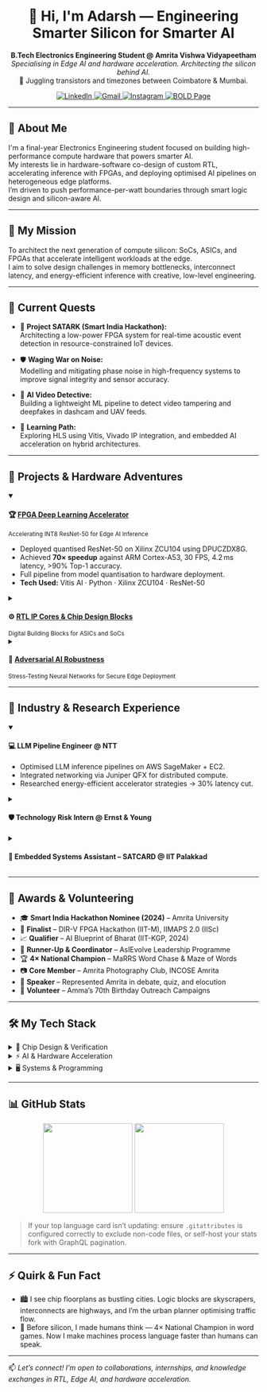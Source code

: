 <h1 align="center">
  👋 Hi, I'm Adarsh — Engineering Smarter Silicon for Smarter AI
</h1>

<p align="center">
  <strong>B.Tech Electronics Engineering Student @ Amrita Vishwa Vidyapeetham</strong><br>
  <em>Specialising in Edge AI and hardware acceleration. Architecting the silicon behind AI.</em><br>
  📍 Juggling transistors and timezones between Coimbatore & Mumbai.
</p>

<p align="center">
  <a href="https://www.linkedin.com/in/venuadarsh" target="_blank">
    <img src="https://img.shields.io/badge/LinkedIn-0077B5?style=for-the-badge&logo=linkedin&logoColor=white" alt="LinkedIn">
  </a>
  <a href="mailto:adarsh.venugopal.2@gmail.com" target="_blank">
    <img src="https://img.shields.io/badge/Email-D14836?style=for-the-badge&logo=gmail&logoColor=white" alt="Gmail">
  </a>
  <a href="https://www.instagram.com/sepling_wrogn" target="_blank">
    <img src="https://img.shields.io/badge/Photography-E4405F?style=for-the-badge&logo=instagram&logoColor=white" alt="Instagram">
  </a>
  <a href="https://bold.pro/my/adarsh-venugopal/281r" target="_blank">
    <img src="https://img.shields.io/badge/My%20Page-BOLD.PRO-orange?style=for-the-badge" alt="BOLD Page">
  </a>
</p>

---

## 🧠 About Me

I'm a final-year Electronics Engineering student focused on building high-performance compute hardware that powers smarter AI.  
My interests lie in hardware-software co-design of custom RTL, accelerating inference with FPGAs, and deploying optimised AI pipelines on heterogeneous edge platforms.  
I’m driven to push performance-per-watt boundaries through smart logic design and silicon-aware AI.

---

## 🧭 My Mission

To architect the next generation of compute silicon: SoCs, ASICs, and FPGAs that accelerate intelligent workloads at the edge.  
I aim to solve design challenges in memory bottlenecks, interconnect latency, and energy-efficient inference with creative, low-level engineering.

---

## 🔭 Current Quests

- 🧠 **Project SATARK (Smart India Hackathon):**  
  Architecting a low-power FPGA system for real-time acoustic event detection in resource-constrained IoT devices.

- 🛡️ **Waging War on Noise:**  
  Modelling and mitigating phase noise in high-frequency systems to improve signal integrity and sensor accuracy.

- 🎥 **AI Video Detective:**  
  Building a lightweight ML pipeline to detect video tampering and deepfakes in dashcam and UAV feeds.

- 🌱 **Learning Path:**  
  Exploring HLS using Vitis, Vivado IP integration, and embedded AI acceleration on hybrid architectures.

---

## 🚀 Projects & Hardware Adventures

<details open>
<summary><h4>🏆 <a href="https://github.com/AVM-27/FPGA-DL-ResNet">FPGA Deep Learning Accelerator</a></h4><small>Accelerating INT8 ResNet-50 for Edge AI Inference</small></summary>

- Deployed quantised ResNet-50 on Xilinx ZCU104 using DPUCZDX8G.
- Achieved **70× speedup** against ARM Cortex-A53, 30 FPS, 4.2 ms latency, >90% Top-1 accuracy.
- Full pipeline from model quantisation to hardware deployment.
- **Tech Used:** Vitis AI · Python · Xilinx ZCU104 · ResNet-50

</details>

<details>
<summary><h4>⚙️ <a href="https://github.com/AVM-27/RTL-for-Kids">RTL IP Cores & Chip Design Blocks</a></h4><small>Digital Building Blocks for ASICs and SoCs</small></summary>

- Designed & verified RTL cores: ALUs, FSMs, arbiters, and adders.
- Used SystemVerilog testbenches in ModelSim; deployed on FPGA with Vivado.
- **Platforms:** Basys3 · Pynq · Vivado · Vitis HLS

</details>

<details>
<summary><h4>🎯 <a href="https://github.com/AVM-27/Project-Pixel-Foolery">Adversarial AI Robustness</a></h4><small>Stress-Testing Neural Networks for Secure Edge Deployment</small></summary>

- Designed differential evolution–based pixel attacks on CNNs.
- Reduced classifier confidence by >70%, highlighting model brittleness.
- **Stack:** Python · TensorFlow · Skimage · Colab

</details>

---

## 💼 Industry & Research Experience

<details open>
<summary><h4>💻 LLM Pipeline Engineer @ NTT</h4></summary>

- Optimised LLM inference pipelines on AWS SageMaker + EC2.
- Integrated networking via Juniper QFX for distributed compute.
- Researched energy-efficient accelerator strategies → 30% latency cut.

</details>

<details>
<summary><h4>🛡️ Technology Risk Intern @ Ernst & Young</h4></summary>

- Audited systems under ISO 27001 and GDPR compliance.
- Gained systems-level exposure to IT security in enterprise stacks.

</details>

<details>
<summary><h4>🌾 Embedded Systems Assistant – SATCARD @ IIT Palakkad</h4></summary>

- Built anomaly detection on edge using sensor-fusion techniques.
- Designed a low-footprint compute stack for predictive maintenance.

</details>

---

## 🌼 Awards & Volunteering

- 🎓 **Smart India Hackathon Nominee (2024)** – Amrita University  
- 🧠 **Finalist** – DIR-V FPGA Hackathon (IIT-M), IIMAPS 2.0 (IISc)  
- 📈 **Qualifier** – AI Blueprint of Bharat (IIT-KGP, 2024)  
- 🥈 **Runner-Up & Coordinator** – AsIEvolve Leadership Programme  
- 🏆 **4× National Champion** – MaRRS Word Chase & Maze of Words  
- 📷 **Core Member** – Amrita Photography Club, INCOSE Amrita  
- 🎤 **Speaker** – Represented Amrita in debate, quiz, and elocution  
- 🤝 **Volunteer** – Amma’s 70th Birthday Outreach Campaigns  

---

## 🛠️ My Tech Stack

<details>
<summary>🔧 Chip Design & Verification</summary>

![Verilog](https://img.shields.io/badge/Verilog-1E2C5A?style=for-the-badge)  
![SystemVerilog](https://img.shields.io/badge/SystemVerilog-4169E1?style=for-the-badge)  
![RTL Design](https://img.shields.io/badge/RTL_Design-5A29E4?style=for-the-badge)  
![Vivado](https://img.shields.io/badge/Vivado-9D2235?style=for-the-badge)  
![Vitis HLS](https://img.shields.io/badge/Vitis_HLS-9D2235?style=for-the-badge)  
![ModelSim](https://img.shields.io/badge/ModelSim-002D5A?style=for-the-badge)

</details>

<details>
<summary>⚡ AI & Hardware Acceleration</summary>

![Python](https://img.shields.io/badge/Python-3776AB?style=for-the-badge)  
![TensorFlow](https://img.shields.io/badge/TensorFlow-FF6F00?style=for-the-badge)  
![Vitis AI](https://img.shields.io/badge/Vitis_AI-B33771?style=for-the-badge)  
![Edge AI](https://img.shields.io/badge/Edge_AI-F29F05?style=for-the-badge)  
![Deep Learning](https://img.shields.io/badge/Deep_Learning-673AB7?style=for-the-badge)

</details>

<details>
<summary>🖥️ Systems & Programming</summary>

![C++](https://img.shields.io/badge/C++-00599C?style=for-the-badge)  
![Embedded C](https://img.shields.io/badge/Embedded_C-0b1a26?style=for-the-badge)  
![MATLAB](https://img.shields.io/badge/MATLAB-0076A8?style=for-the-badge&logo=mathworks&logoColor=white)  
![AWS](https://img.shields.io/badge/AWS-232F3E?style=for-the-badge)  

</details>

---

## 📊 GitHub Stats

<p align="center">
  <img height="180em" src="https://github-readme-stats.vercel.app/api?username=AVM-27&show_icons=true&theme=tokyonight&include_all_commits=true"/>
  <img height="180em" src="https://github-readme-stats.vercel.app/api/top-langs/?username=AVM-27&layout=compact&langs_count=8&theme=tokyonight&count_weight=1"/>
</p>

> If your top language card isn’t updating: ensure `.gitattributes` is configured correctly to exclude non-code files, or self-host your stats fork with GraphQL pagination.

---

## ⚡ Quirk & Fun Fact

- 🏙️ I see chip floorplans as bustling cities. Logic blocks are skyscrapers, interconnects are highways, and I’m the urban planner optimising traffic flow.
- 🧠 Before silicon, I made humans think — 4× National Champion in word games. Now I make machines process language faster than humans can speak.

---

📫 *Let’s connect! I’m open to collaborations, internships, and knowledge exchanges in RTL, Edge AI, and hardware acceleration.*
